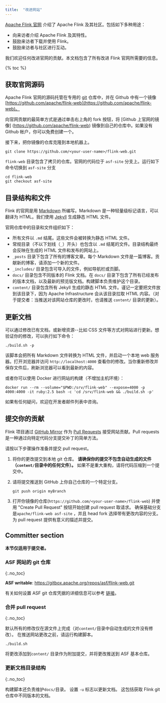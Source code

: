 ```yaml
---
title:  "改进网站"
---
```


[Apache Flink 官网](http://flink.apache.org) 介绍了 Apache Flink 及其社区。包括如下多种用途：

- 向来访者介绍 Apache Flink 及其特性。
- 鼓励来访者下载并使用 Flink。
- 鼓励来访者与社区进行互动。

我们欢迎任何改进官网的贡献。本文档包含了所有改进 Flink 官网所需要的信息。

{% toc %}

## 获取官网源码

Apache Flink 官网的源码托管在专用的 [git](http://git-scm.com/) 仓库中，并在 Github 中有一个镜像 [https://github.com/apache/flink-web](https://github.com/apache/flink-web)。

向官网贡献的最简单方式是通过单击右上角的 fork 按钮，将 [Github 上官网的镜像] (https://github.com/apache/flink-web) 镜像到自己的仓库中。如果没有 Github 帐户，你可以免费创建一个。

接下来，把你镜像的仓库克隆到本地机器上。

```
git clone https://github.com/<your-user-name>/flink-web.git
```

`flink-web` 目录包含了拷贝的仓库。官网的代码位于 `asf-site` 分支上。运行如下命令切换到 `asf-site` 分支

```
cd flink-web
git checkout asf-site
```

## 目录结构和文件

Flink 的官网是用 [Markdown](http://daringfireball.net/projects/markdown/) 所编写。Markdown 是一种轻量级标记语言，可以翻译为 HTML。我们使用 [Jekyll](http://jekyllrb.com/) 生成静态 HTML 文件。

官网仓库中的目录和文件组织如下：

- 所有文件以 `.md` 结尾。这些文件会被转换为静态 HTML 文件。
- 常规目录（不以下划线（`_`）开头）也包含以 `.md` 结尾的文件。目录结构最终会反映在生成的 HTML 文件和发布的网站上。
- `_posts` 目录下包含了所有的博客文章。每个 Markdown 文件是一篇博客。贡献新的博客，请添加一个新的文件。
- `_includes/` 目录包含可导入的文件，例如导航栏或页脚。
- `docs/` 目录包含不同版本的 Flink 文档。在 `docs/` 目录下包含了所有已经发布的版本文档，以及最新的预览版文档。构建脚本负责维护这个目录。
- `content/` 目录包含所有 Jekyll 生成的静态 HTML 文件。谨记一定要把文件放到该目录下，因为 Apache Infrastructure 会从该目录拉取 HTML 内容。（对于提交者：当推送对该网站仓库的更改时，也请推送 `content/` 目录的更新）。

## 更新文档

可以通过修改已有文档，或新增资源--比如 CSS 文件等方式对网站进行更新。想验证你的修改，可以执行如下命令：

```
./build.sh -p
```

该脚本会把所有 Markdown 文件转换为 HTML 文件，并启动一个本地 web 服务器。打开浏览器并访问 `http://localhost:4000` 查看你的修改。当你重新修改并保存文件后，刷新浏览器可以看到最新的内容。

或者你可以使用 Docker 进行网站的构建（不增加主机环境）：

```
docker run --rm --volume="$PWD:/srv/flink-web" --expose=4000 -p 4000:4000 -it ruby:2.5 bash -c 'cd /srv/flink-web && ./build.sh -p'
```

如果有任何疑问，欢迎在开发者邮件列表中咨询。

## 提交你的贡献

Flink 项目通过 [GitHub Mirror](https://github.com/apache/flink-web) 作为 [Pull Requests](https://help.github.com/articles/using-pull-requests) 接受网站贡献。Pull requests 是一种通过向特定代码分支提交补丁的简单方法。

请按以下步骤操作准备并提交 pull request。

1. 将你的更改提交到本地 git 仓库。 **请确保你的提交不包含自动生成的文件（`content/`目录中的任何文件）。** 如果不是重大重构，请将代码压缩到一个提交中。
2. 请将提交推送到 GitHub 上你自己仓库的一个特定分支。

	```
	git push origin myBranch
	```
3. 打开你镜像的仓库(`https://github.com/<your-user-name>/flink-web`) 并使用 "Create Pull Request" 按钮开始创建 pull request 取请求。 确保基础分支是`apache/flink-web asf-site` ，并且 head fork 选择带有更改内容的分支。 为 pull request 提供有意义的描述并提交。

## Committer section

**本节仅适用于提交者。**

### ASF 网站的 git 仓库
{:.no_toc}

**ASF writable**: https://gitbox.apache.org/repos/asf/flink-web.git

有关如何设置 ASF git 仓库凭据的详细信息可以参考 [链接](https://gitbox.apache.org/)。

### 合并 pull request
{:.no_toc}

默认所有的修改仅在源文件上完成（对`content/`目录中自动生成的文件没有修改）。 在推送网站更改之前，请运行构建脚本。

```
./build.sh
```

将更改添加到`content/` 目录作为附加提交，并将更改推送到 ASF 基本仓库。

### 更新文档目录结构
{:.no_toc}

构建脚本还负责维护`docs/`目录。 设置 `-u` 标志以更新文档。 这包括获取 Flink git 仓库中不同版本的文档。
